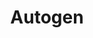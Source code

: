 ---
title: "Autogen"
url: /ciudad-autonoma-de-buenos-aires/autogen-donado/
shop: reparación de automóviles
---